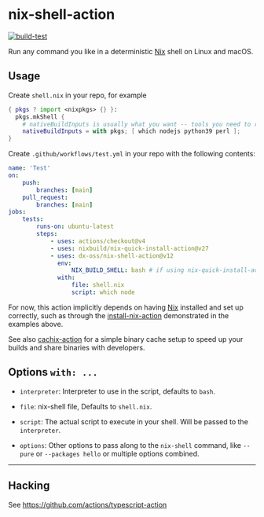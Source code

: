 # nix-shell-action

[![build-test](https://github.com/dx-oss/nix-shell-action/actions/workflows/test.yml/badge.svg)](https://github.com/dx-oss/nix-shell-action/actions/workflows/test.yml)

Run any command you like in a deterministic [Nix](https://nixos.org/nix/) shell on Linux and macOS.

## Usage

Create `shell.nix` in your repo, for example

```nix
{ pkgs ? import <nixpkgs> {} }:
  pkgs.mkShell {
    # nativeBuildInputs is usually what you want -- tools you need to run
    nativeBuildInputs = with pkgs; [ which nodejs python39 perl ];
}
```

Create `.github/workflows/test.yml` in your repo with the following contents:

```yaml
name: 'Test'
on:
    push:
        branches: [main]
    pull_request:
        branches: [main]
jobs:
    tests:
        runs-on: ubuntu-latest
        steps:
            - uses: actions/checkout@v4
            - uses: nixbuild/nix-quick-install-action@v27
            - uses: dx-oss/nix-shell-action@v12
              env:
                  NIX_BUILD_SHELL: bash # if using nix-quick-install-action, and not using flakes, you need to specify NIX_BUILD_SHELL
              with:
                  file: shell.nix
                  script: which node
```

For now, this action implicitly depends on having [Nix] installed and set up correctly, such as through the [install-nix-action] demonstrated in the examples above.

See also [cachix-action](https://github.com/cachix/cachix-action) for a simple binary cache setup to speed up your builds and share binaries with developers.

## Options `with: ...`

- `interpreter`: Interpreter to use in the script, defaults to `bash`.

- `file`: nix-shell file, Defaults to `shell.nix`.

- `script`: The actual script to execute in your shell. Will be passed to the `interpreter`.

- `options`: Other options to pass along to the `nix-shell` command, like `--pure` or `--packages hello` or multiple options combined.

---

## Hacking

See https://github.com/actions/typescript-action

[nix]: https://nixos.org/nix/
[install-nix-action]: https://github.com/marketplace/actions/install-nix
